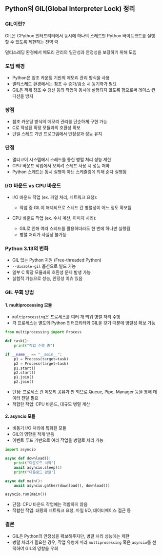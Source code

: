 
## Python의 GIL(Global Interpreter Lock) 정리

### GIL이란?
GIL은 CPython 인터프리터에서 동시에 하나의 스레드만 Python 바이트코드를 실행할 수 있도록 제한하는 전역 락

멀티스레딩 환경에서 메모리 관리의 일관성과 안정성을 보장하기 위해 도입

### 도입 배경
- Python은 참조 카운팅 기반의 메모리 관리 방식을 사용
- 멀티스레드 환경에서는 참조 수 증가/감소 시 동기화가 필요
- GIL은 객체 참조 수 갱신 등의 작업이 동시에 실행되지 않도록 함으로써 레이스 컨디션을 방지

### 장점
- 참조 카운팅 방식의 메모리 관리를 단순하게 구현 가능
- C로 작성된 확장 모듈과의 호환성 확보
- 단일 스레드 기반 프로그램에서 안정성과 성능 유지

### 단점
- 멀티코어 시스템에서 스레드를 통한 병렬 처리 성능 제한
- CPU 바운드 작업에서 오히려 스레드 사용 시 성능 저하
- Python 스레드는 동시 실행이 아닌 스케줄링에 의해 순차 실행됨

### I/O 바운드 vs CPU 바운드
- I/O 바운드 작업 (ex. 파일 처리, 네트워크 요청):
  - 작업 중 GIL이 해제되므로 스레드 간 병렬성이 어느 정도 확보됨

- CPU 바운드 작업 (ex. 수치 계산, 이미지 처리):
  - GIL로 인해 여러 스레드를 활용하더라도 한 번에 하나만 실행됨
  - 병렬 처리가 사실상 불가능

### Python 3.13의 변화
- GIL 없는 Python 지원 (Free-threaded Python)
- `--disable-gil` 옵션으로 빌드 가능
- 일부 C 확장 모듈과의 호환성 문제 발생 가능
- 실험적 기능으로 성능, 안정성 이슈 있음

### GIL 우회 방법

#### 1. multiprocessing 모듈
- `multiprocessing`은 프로세스를 여러 개 띄워 병렬 처리 수행
- 각 프로세스는 별도의 Python 인터프리터와 GIL을 갖기 때문에 병렬성 확보 가능

```python
from multiprocessing import Process

def task():
    print("작업 수행 중")

if __name__ == "__main__":
    p1 = Process(target=task)
    p2 = Process(target=task)
    p1.start()
    p2.start()
    p1.join()
    p2.join()
```
- 단점: 프로세스 간 메모리 공유가 안 되므로 Queue, Pipe, Manager 등을 통해 데이터 전달 필요
- 적합한 작업: CPU 바운드, 대규모 병렬 계산

#### 2. asyncio 모듈
- 비동기 I/O 처리에 특화된 모듈
- GIL의 영향을 적게 받음
- 이벤트 루프 기반으로 여러 작업을 병렬로 처리 가능

```python
import asyncio

async def download():
    print("다운로드 시작")
    await asyncio.sleep(1)
    print("다운로드 완료")

async def main():
    await asyncio.gather(download(), download())

asyncio.run(main())
```
- 단점: CPU 바운드 작업에는 적합하지 않음
- 적합한 작업: 대량의 네트워크 요청, 파일 I/O, 데이터베이스 접근 등

### 결론
- GIL은 Python의 안정성을 확보해주지만, 병렬 처리 성능에는 제한
- 병렬 처리가 필요한 경우, 작업 유형에 따라 `multiprocessing` 혹은 `asyncio`를 선택하여 GIL의 영향을 우회
